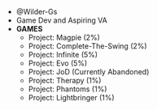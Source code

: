 - @Wilder-Gs
- Game Dev and Aspiring VA
- **GAMES**
    - Project: Magpie (2%)
    - Project: Complete-The-Swing (2%)
    - Project: Infinite (5%)
    - Project: Evo (5%)
    - Project: JoD (Currently Abandoned)
    - Project: Therapy (1%)
    - Project: Phantoms (1%)
    - Project: Lightbringer (1%)
